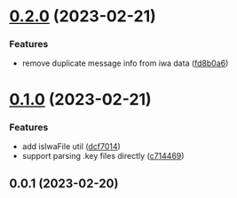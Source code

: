 # [0.2.0](https://github.com/meteorlxy/keynote-parser/compare/v0.1.0...v0.2.0) (2023-02-21)

### Features

- remove duplicate message info from iwa data ([fd8b0a6](https://github.com/meteorlxy/keynote-parser/commit/fd8b0a6b02d59dccd79a09401fdd421a444c2868))

# [0.1.0](https://github.com/meteorlxy/keynote-parser/compare/v0.0.1...v0.1.0) (2023-02-21)

### Features

- add isIwaFile util ([dcf7014](https://github.com/meteorlxy/keynote-parser/commit/dcf70142b71c37a315be1efe9d6162b9c702d41d))
- support parsing .key files directly ([c714469](https://github.com/meteorlxy/keynote-parser/commit/c7144693bce5c1f21209dd593233644fdecf6012))

## 0.0.1 (2023-02-20)
